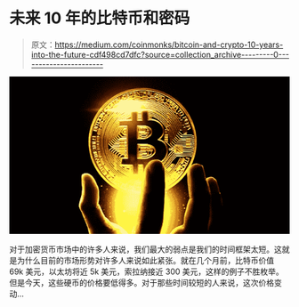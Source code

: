 # 未来 10 年的比特币和密码

> 原文：<https://medium.com/coinmonks/bitcoin-and-crypto-10-years-into-the-future-cdf498cd7dfc?source=collection_archive---------0----------------------->

![](img/786c7134d44a104bc075e0fc5713e7da.png)

对于加密货币市场中的许多人来说，我们最大的弱点是我们的时间框架太短。这就是为什么目前的市场形势对许多人来说如此紧张。就在几个月前，比特币价值 69k 美元，以太坊将近 5k 美元，索拉纳接近 300 美元，这样的例子不胜枚举。但是今天，这些硬币的价格要低得多。对于那些时间较短的人来说，这次价格变动…